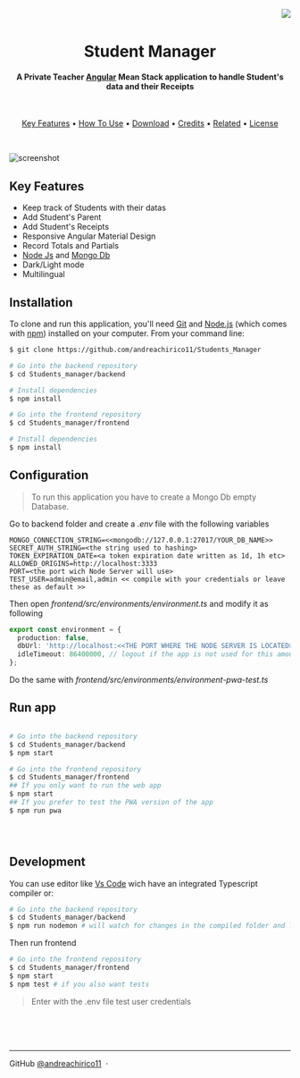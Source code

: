 <img align="right" src="https://app.travis-ci.com/andreachirico11/Students_Manager.svg?branch=master"></img>

<h1 align="center">
  <br>
  Student Manager
  <br>
</h1>

<h4 align="center">A Private Teacher <a href="https://angular.io/" target="_blank">Angular</a> Mean Stack application to handle Student's data and their Receipts</h4>

<br>

<p align="center">
  <a href="#key-features">Key Features</a> •
  <a href="#how-to-use">How To Use</a> •
  <a href="#download">Download</a> •
  <a href="#credits">Credits</a> •
  <a href="#related">Related</a> •
  <a href="#license">License</a>
</p>

<br>

![screenshot](./sample.gif)

## Key Features

- Keep track of Students with their datas
- Add Student's Parent
- Add Student's Receipts
- Responsive Angular Material Design
- Record Totals and Partials
- <a href="https://nodejs.org/en/">Node Js</a> and <a href="https://www.mongodb.com/">Mongo Db</a>
- Dark/Light mode
- Multilingual

## Installation

To clone and run this application, you'll need [Git](https://git-scm.com) and [Node.js](https://nodejs.org/en/download/) (which comes with [npm](http://npmjs.com)) installed on your computer. From your command line:

```bash
$ git clone https://github.com/andreachirico11/Students_Manager

# Go into the backend repository
$ cd Students_manager/backend

# Install dependencies
$ npm install

# Go into the frontend repository
$ cd Students_manager/frontend

# Install dependencies
$ npm install

```

## Configuration

> To run this application you have to create a Mongo Db empty Database.

Go to backend folder and create a <i>.env</i> file with the following variables

```
MONGO_CONNECTION_STRING=<<mongodb://127.0.0.1:27017/YOUR_DB_NAME>>
SECRET_AUTH_STRING=<the string used to hashing>
TOKEN_EXPIRATION_DATE=<a token expiration date written as 1d, 1h etc>
ALLOWED_ORIGINS=http://localhost:3333
PORT=<the port wich Node Server will use>
TEST_USER=admin@email,admin << compile with your credentials or leave these as default >>
```

Then open <i>frontend/src/environments/environment.ts</i> and modify it as following

```typescript
export const environment = {
  production: false,
  dbUrl: 'http://localhost:<<THE PORT WHERE THE NODE SERVER IS LOCATED>>/api/',
  idleTimeout: 86400000, // logout if the app is not used for this amount of time
};
```

Do the same with <i>frontend/src/environments/environment-pwa-test.ts</i>

## Run app

```bash

# Go into the backend repository
$ cd Students_manager/backend
$ npm start

# Go into the frontend repository
$ cd Students_manager/frontend
## If you only want to run the web app
$ npm start
## If you prefer to test the PWA version of the app
$ npm run pwa





```

## Development

You can use editor like <a href="https://code.visualstudio.com/">Vs Code</a> wich have an integrated Typescript compiler or:

```bash
# Go into the backend repository
$ cd Students_manager/backend
$ npm run nodemon # will watch for changes in the compiled folder and launches the server

```

Then run frontend

```bash
# Go into the frontend repository
$ cd Students_manager/frontend
$ npm start
$ npm test # if you also want tests

```

> Enter with the .env file test user credentials

 <br>
 <br>
 <br>

---

GitHub [@andreachirico11](https://github.com/andreachirico11) &nbsp;&middot;&nbsp;
